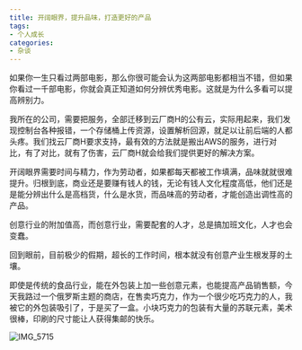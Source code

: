 ```yaml
---
title: 开阔眼界，提升品味，打造更好的产品
tags:
- 个人成长
categories:
- 杂谈
---
```


如果你一生只看过两部电影，那么你很可能会认为这两部电影都相当不错，但如果你看过一千部电影，你就会真正知道如何分辨优秀电影。这就是为什么多看可以提高辨别力。

我所在的公司，需要把服务，全部迁移到云厂商H的公有云，实际用起来，我们发现控制台各种报错，一个存储桶上传资源，设置解析回源，就足以让前后端的人都头疼。我们找云厂商H要求支持，最有效的方法就是搬出AWS的服务，进行对比，有了对比，就有了伤害，云厂商H就会给我们提供更好的解决方案。


开阔眼界需要时间与精力，作为劳动者，如果都每天都被工作填满，品味就就很难提升。归根到底，商业还是要赚有钱人的钱，无论有钱人文化程度高低，他们还是是能分辨出什么是高档货，什么是水货，而品味高的劳动者，才能创造出调性高的产品。

创意行业的附加值高，而创意行业，需要配套的人才，总是搞加班文化，人才也会变蠢。

回到眼前，目前极少的假期，超长的工作时间，根本就没有创意产业生根发芽的土壤。

即使是传统的食品行业，能在外包装上加一些创意元素，也能提高产品销售额，今天我路过一个俄罗斯主题的商店，在售卖巧克力，作为一个很少吃巧克力的人，我被它的外包装吸引了，于是买了一盒。小块巧克力的包装有大量的苏联元素，美术很棒，印刷的尺寸能让人获得集邮的快乐。

![IMG_5715](https://cdn.fangyuanxiaozhan.com/assets/1726396685843FEbPfhQ2.png)



